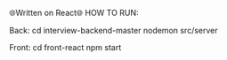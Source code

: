🌐Written on React🌐
HOW TO RUN:

Back:
cd interview-backend-master
nodemon src/server

Front:
cd front-react
npm start



